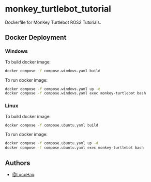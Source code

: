 
# monkey_turtlebot_tutorial

Dockerfile for MonKey Turtlebot ROS2 Tutorials.

## Docker Deployment

### Windows
To build docker image:
```bash
docker compose -f compose.windows.yaml build
```

To run docker image:
```bash
docker compose -f compose.windows.yaml up -d
docker compose -f compose.windows.yaml exec monkey-turtlebot bash
```

### Linux
To build docker image:
```bash
docker compose -f compose.ubuntu.yaml build
```

To run docker image:
```bash
docker compose -f compose.ubuntu.yaml up -d
docker compose -f compose.ubuntu.yaml exec monkey-turtlebot bash
```

## Authors

- [@LocoHao](https://github.com/LocoHao)

